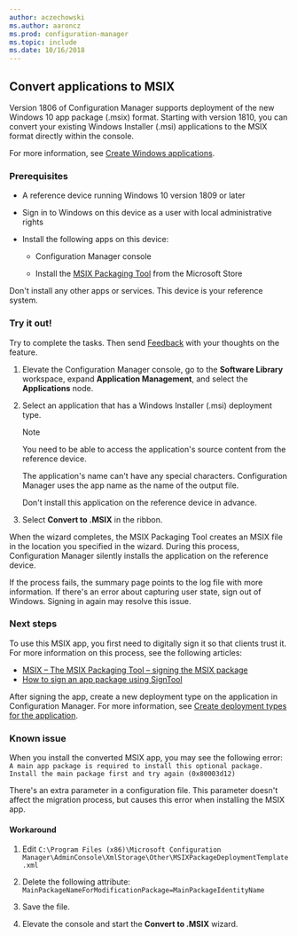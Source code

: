 ```yaml
---
author: aczechowski
ms.author: aaroncz
ms.prod: configuration-manager
ms.topic: include
ms.date: 10/16/2018
---
```


## <a name="bkmk_msix"></a> Convert applications to MSIX
<!--1359029-->

Version 1806 of Configuration Manager supports deployment of the new Windows 10 app package (.msix) format. Starting with version 1810, you can convert your existing Windows Installer (.msi) applications to the MSIX format directly within the console. 

For more information, see [Create Windows applications](/sccm/apps/get-started/creating-windows-applications#bkmk_general).


### Prerequisites

- A reference device running Windows 10 version 1809 or later  

- Sign in to Windows on this device as a user with local administrative rights  

- Install the following apps on this device:  

    - Configuration Manager console  

    - Install the [MSIX Packaging Tool](https://www.microsoft.com/store/productId/9N5LW3JBCXKF) from the Microsoft Store  

Don't install any other apps or services. This device is your reference system. 


### Try it out!

Try to complete the tasks. Then send [Feedback](/sccm/core/understand/find-help#product-feedback) with your thoughts on the feature.

1. Elevate the Configuration Manager console, go to the **Software Library** workspace, expand **Application Management**, and select the **Applications** node.  

2. Select an application that has a Windows Installer (.msi) deployment type.  

    > [!Note]  
    > You need to be able to access the application's source content from the reference device.  
    > 
    > The application's name can't have any special characters. Configuration Manager uses the app name as the name of the output file.  
    > 
    > Don't install this application on the reference device in advance.  

3. Select **Convert to .MSIX** in the ribbon.

When the wizard completes, the MSIX Packaging Tool creates an MSIX file in the location you specified in the wizard. During this process, Configuration Manager silently installs the application on the reference device.

If the process fails, the summary page points to the log file with more information. If there's an error about capturing user state, sign out of Windows. Signing in again may resolve this issue.

### Next steps

To use this MSIX app, you first need to digitally sign it so that clients trust it. For more information on this process, see the following articles: 
- [MSIX – The MSIX Packaging Tool – signing the MSIX package](https://blogs.msdn.microsoft.com/sgern/2018/09/06/msix-the-msix-packaging-tool-signing-the-msix-package/)
- [How to sign an app package using SignTool](https://docs.microsoft.com/windows/desktop/appxpkg/how-to-sign-a-package-using-signtool)

After signing the app, create a new deployment type on the application in Configuration Manager. For more information, see [Create deployment types for the application](/sccm/apps/deploy-use/create-applications#bkmk_create-dt).


### Known issue

<!--3212701-->
When you install the converted MSIX app, you may see the following error:  
`A main app package is required to install this optional package. Install the main package first and try again (0x80003d12)`  

There's an extra parameter in a configuration file. This parameter doesn't affect the migration process, but causes this error when installing the MSIX app. 

#### Workaround
1. Edit `C:\Program Files (x86)\Microsoft Configuration Manager\AdminConsole\XmlStorage\Other\MSIXPackageDeploymentTemplate.xml`  

2. Delete the following attribute: `MainPackageNameForModificationPackage=MainPackageIdentityName`  

3. Save the file.  

4. Elevate the console and start the **Convert to .MSIX** wizard.  


